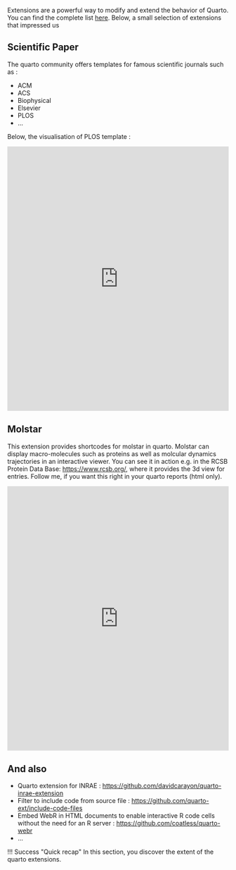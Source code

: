 Extensions are a powerful way to modify and extend the behavior of Quarto. You can find the complete list [here](https://quarto.org/docs/extensions/). Below, a small selection of extensions that impressed us


## Scientific Paper

The quarto community offers templates for famous scientific journals such as :
- ACM
- ACS
- Biophysical
- Elsevier
- PLOS
- ...

Below, the visualisation of PLOS template :

<iframe id="iframehtml" src="https://quarto-journals.github.io/plos/" frameborder="0" width="100%" height="600" allowfullscreen="true" mozallowfullscreen="true" webkitallowfullscreen="true"></iframe>

## Molstar

This extension provides shortcodes for molstar in quarto. Molstar can display macro-molecules such as proteins as well as molcular dynamics trajectories in an interactive viewer. You can see it in action e.g. in the RCSB Protein Data Base: https://www.rcsb.org/, where it provides the 3d view for entries. Follow me, if you want this right in your quarto reports (html only).

<iframe id="iframehtml_molstar" src="https://jmbuhr.de/quarto-molstar/" frameborder="0" width="100%" height="600" allowfullscreen="true" mozallowfullscreen="true" webkitallowfullscreen="true"></iframe>

## And also 

- Quarto extension for INRAE : https://github.com/davidcarayon/quarto-inrae-extension
- Filter to include code from source file : https://github.com/quarto-ext/include-code-files
- Embed WebR in HTML documents to enable interactive R code cells without the need for an R server : https://github.com/coatless/quarto-webr
- ... 

!!! Success "Quick recap"
    In this section, you discover the extent of the quarto extensions.
